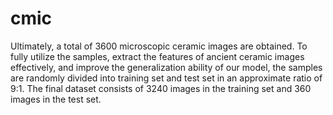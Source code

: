 # cmic
Ultimately, a total of 3600 microscopic ceramic images are obtained. To fully utilize the samples, extract the features of ancient ceramic images effectively, and improve the generalization ability of our model, the samples are randomly divided into training set and test set in an approximate ratio of 9:1. The final dataset consists of 3240 images in the training set and 360 images in the test set. 
